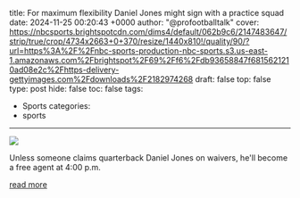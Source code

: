 title: For maximum flexibility Daniel Jones might sign with a practice squad
date: 2024-11-25 00:20:43 +0000
author: "@profootballtalk"
cover: https://nbcsports.brightspotcdn.com/dims4/default/062b9c6/2147483647/strip/true/crop/4734x2663+0+370/resize/1440x810!/quality/90/?url=https%3A%2F%2Fnbc-sports-production-nbc-sports.s3.us-east-1.amazonaws.com%2Fbrightspot%2F69%2Ff6%2Fdb93658847f6815621210ad08e2c%2Fhttps-delivery-gettyimages.com%2Fdownloads%2F2182974268
draft: false
top: false
type: post
hide: false
toc: false
tags:
  - Sports
categories:
  - sports
---

![](https://nbcsports.brightspotcdn.com/dims4/default/062b9c6/2147483647/strip/true/crop/4734x2663+0+370/resize/1440x810!/quality/90/?url=https%3A%2F%2Fnbc-sports-production-nbc-sports.s3.us-east-1.amazonaws.com%2Fbrightspot%2F69%2Ff6%2Fdb93658847f6815621210ad08e2c%2Fhttps-delivery-gettyimages.com%2Fdownloads%2F2182974268)

Unless someone claims quarterback Daniel Jones on waivers, he'll become a free agent at 4:00 p.m.

[read more](https://www.nbcsports.com/nfl/profootballtalk/rumor-mill/news/for-maximum-flexibility-daniel-jones-might-sign-with-a-practice-squad)
